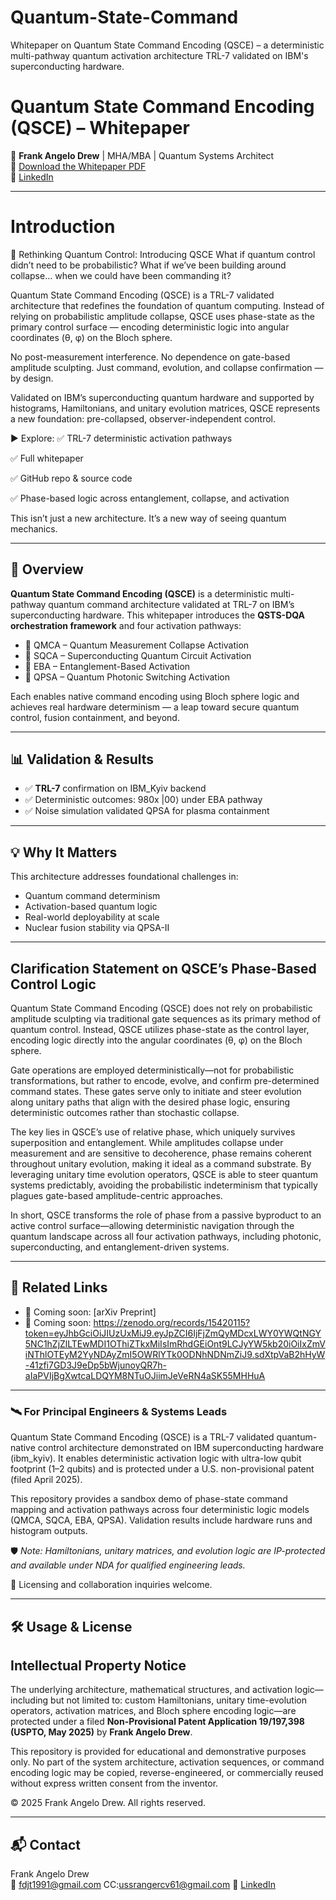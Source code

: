 # Quantum-State-Command
Whitepaper on Quantum State Command Encoding (QSCE) – a deterministic multi-pathway quantum activation architecture TRL-7 validated on IBM's superconducting hardware.
# Quantum State Command Encoding (QSCE) – Whitepaper

🚀 **Frank Angelo Drew** | MHA/MBA | Quantum Systems Architect  
📄 [Download the Whitepaper PDF](./QSCE_Whitepaper.pdf)  
🧠 [LinkedIn](https://www.linkedin.com/in/frank-drew-b2b83716b/) 

---
# Introduction 

🚀 Rethinking Quantum Control: Introducing QSCE
What if quantum control didn’t need to be probabilistic?
What if we’ve been building around collapse… when we could have been commanding it?

Quantum State Command Encoding (QSCE) is a TRL-7 validated architecture that redefines the foundation of quantum computing. Instead of relying on probabilistic amplitude collapse, QSCE uses phase-state as the primary control surface — encoding deterministic logic into angular coordinates (θ, φ) on the Bloch sphere.

No post-measurement interference. No dependence on gate-based amplitude sculpting.
Just command, evolution, and collapse confirmation — by design.

Validated on IBM’s superconducting quantum hardware and supported by histograms, Hamiltonians, and unitary evolution matrices, QSCE represents a new foundation: pre-collapsed, observer-independent control.

▶️ Explore:
✅ TRL-7 deterministic activation pathways

✅ Full whitepaper 

✅ GitHub repo & source code

✅ Phase-based logic across entanglement, collapse, and activation

This isn’t just a new architecture. It’s a new way of seeing quantum mechanics.

---

## 🧬 Overview

**Quantum State Command Encoding (QSCE)** is a deterministic multi-pathway quantum command architecture validated at TRL-7 on IBM’s superconducting hardware. This whitepaper introduces the **QSTS-DQA orchestration framework** and four activation pathways:

- 🔹 QMCA – Quantum Measurement Collapse Activation  
- 🔹 SQCA – Superconducting Quantum Circuit Activation  
- 🔹 EBA – Entanglement-Based Activation  
- 🔹 QPSA – Quantum Photonic Switching Activation  

Each enables native command encoding using Bloch sphere logic and achieves real hardware determinism — a leap toward secure quantum control, fusion containment, and beyond.

---

## 📊 Validation & Results

- ✅ **TRL-7** confirmation on IBM_Kyiv backend  
- ✅ Deterministic outcomes: 980x |00⟩ under EBA pathway  
- ✅ Noise simulation validated QPSA for plasma containment

---

## 💡 Why It Matters

This architecture addresses foundational challenges in:
- Quantum command determinism  
- Activation-based quantum logic  
- Real-world deployability at scale  
- Nuclear fusion stability via QPSA-II

---

## Clarification Statement on QSCE’s Phase-Based Control Logic

Quantum State Command Encoding (QSCE) does not rely on probabilistic amplitude sculpting via traditional gate sequences as its primary method of quantum control. Instead, QSCE utilizes phase-state as the control layer, encoding logic directly into the angular coordinates (θ, φ) on the Bloch sphere.

Gate operations are employed deterministically—not for probabilistic transformations, but rather to encode, evolve, and confirm pre-determined command states. These gates serve only to initiate and steer evolution along unitary paths that align with the desired phase logic, ensuring deterministic outcomes rather than stochastic collapse.

The key lies in QSCE’s use of relative phase, which uniquely survives superposition and entanglement. While amplitudes collapse under measurement and are sensitive to decoherence, phase remains coherent throughout unitary evolution, making it ideal as a command substrate. By leveraging unitary time evolution operators, QSCE is able to steer quantum systems predictably, avoiding the probabilistic indeterminism that typically plagues gate-based amplitude-centric approaches.

In short, QSCE transforms the role of phase from a passive byproduct to an active control surface—allowing deterministic navigation through the quantum landscape across all four activation pathways, including photonic, superconducting, and entanglement-driven systems.

---

## 🔗 Related Links

- 📰 Coming soon: [arXiv Preprint]
- 📰 Coming soon: https://zenodo.org/records/15420115?token=eyJhbGciOiJIUzUxMiJ9.eyJpZCI6IjFjZmQyMDcxLWY0YWQtNGY5NC1hZjZlLTEwMDI1OThiZTkxMiIsImRhdGEiOnt9LCJyYW5kb20iOiIxZmViNThlOTEyM2YyNDAyZmI5OWRlYTk0ODNhNDNmZiJ9.sdXtpVaB2hHyW-41zfi7GD3J9eDp5bWjunoyQR7h-aIaPVIjBgXwtcaLDQYM8NTuOJiimJeVeRN4aSK55MHHuA
  
---


### 🛰️ For Principal Engineers & Systems Leads

Quantum State Command Encoding (QSCE) is a TRL-7 validated quantum-native control architecture demonstrated on IBM superconducting hardware (ibm_kyiv). It enables deterministic activation logic with ultra-low qubit footprint (1–2 qubits) and is protected under a U.S. non-provisional patent (filed April 2025).

This repository provides a sandbox demo of phase-state command mapping and activation pathways across four deterministic logic models (QMCA, SQCA, EBA, QPSA). Validation results include hardware runs and histogram outputs.

🛡️ *Note: Hamiltonians, unitary matrices, and evolution logic are IP-protected and available under NDA for qualified engineering leads.*

📩 Licensing and collaboration inquiries welcome.

---

## 🛠 Usage & License

## Intellectual Property Notice

The underlying architecture, mathematical structures, and activation logic—including but not limited to: custom Hamiltonians, unitary time-evolution operators, activation matrices, and Bloch sphere encoding logic—are protected under a filed **Non-Provisional Patent Application 19/197,398 (USPTO, May 2025)** by **Frank Angelo Drew**. 

This repository is provided for educational and demonstrative purposes only. No part of the system architecture, activation sequences, or command encoding logic may be copied, reverse-engineered, or commercially reused without express written consent from the inventor.

© 2025 Frank Angelo Drew. All rights reserved.

---

## 📬 Contact

Frank Angelo Drew  
📧 fdjt1991@gmail.com CC:ussrangercv61@gmail.com 
🔗 [LinkedIn](https://www.linkedin.com/in/frank-drew-b2b83716b/)
